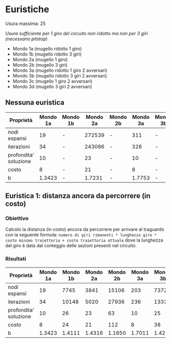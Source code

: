 # Euristiche

Usura massima: 25

*Usura sufficiente per 1 giro del circuito non ridotto ma non per 3 giri (necessario pitstop)*

- Mondo 1a (mugello ridotto 1 giro)
- Mondo 1b (mugello ridotto 3 giri)
- Mondo 2a (mugello 1 giro)
- Mondo 2b (mugello 3 giri)
- Mondo 3a (mugello ridotto 1 giro 2 avversari)
- Mondo 3b (mugello ridotto 3 giri 2 avversari)
- Mondo 3c (mugello 1 giro 2 avversari)
- Mondo 3d (mugello 3 giri 2 avversari)

## Nessuna euristica

| Proprietà             | Mondo 1a | Mondo 1b | Mondo 2a | Mondo 2b | Mondo 3a | Mondo 3b | Mondo 3c | Mondo 3d |
| --------------------- | -------- | -------- | -------- | -------- | -------- | -------- | -------- | -------- |
| nodi espansi          | 19       | -        | 272539   | -        | 311      | -        | 288026   | -        |
| iterazioni            | 34       | -        | 243086   | -        | 326      | -        | 257920   | -        |
| profondita' soluzione | 10       | -        | 23       | -        | 10       | -        | 23       | -        |
| costo                 | 8        | -        | 21       | -        | 8        | -        | 21       | -        |
| b                     | 1.3423   | -        | 1.7231   | -        | 1.7753   | -        | 1.7272   | -        |

## Euristica 1: distanza ancora da percorrere (in costo)

### Obiettivo

Calcolo la distanza (in costo) ancora da percorrere per arrivare al traguardo con la seguente formula: `numero di giri rimanenti * lunghezza giro * costo minimo traiettoria + costo traiettoria attuale` dove la lunghezza del giro è data dal conteggio delle sezioni presenti nel circuito.

### Risultati

| Proprietà             | Mondo 1a | Mondo 1b | Mondo 2a | Mondo 2b | Mondo 3a | Mondo 3b | Mondo 3c | Mondo 3d |
| --------------------- | -------- | -------- | -------- | -------- | -------- | -------- | -------- | -------- |
| nodi espansi          | 19       | 7745     | 3841     | 15106    | 203      | 7372     | 4940     | 18224    |
| iterazioni            | 34       | 10148    | 5020     | 27936    | 236      | 13334    | 6314     | 34526    |
| profondita' soluzione | 10       | 26       | 23       | 63       | 10       | 25       | 23       | 63       |
| costo                 | 8        | 24       | 21       | 112      | 8        | 38       | 21       | 115      |
| b                     | 1.3423   | 1.4111   | 1.4316   | 1.1650   | 1.7011   | 1.4279   | 1.4474   | 1.1685   |
